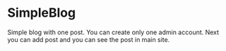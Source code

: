 # SimpleBlog


Simple blog with one post. You can create only one admin account. Next you can add post and you can see the post in main site.

